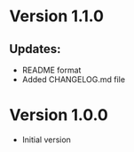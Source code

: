 # Version 1.1.0
## Updates: 
* README format
* Added CHANGELOG.md file

# Version 1.0.0
* Initial version
